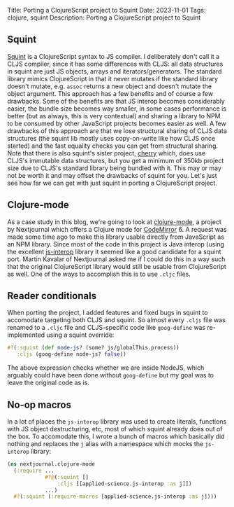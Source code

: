 Title: Porting a ClojureScript project to Squint
Date: 2023-11-01
Tags: clojure, squint
Description: Porting a ClojureScript project to Squint


## Squint

[Squint](https://github.com/squint-cljs/squint) is a ClojureScript syntax to JS
compiler. I deliberately don't call it a CLJS compiler, since it has some
differences with CLJS: all data structures in squint are just JS objects, arrays
and iterators/generators. The standard library mimics ClojureScript in that it
never mutates if the standard library doesn't mutate, e.g. `assoc` returns a new
object and doesn't mutate the object argument.  This approach has a few benefits
and of course a few drawbacks. Some of the benefits are that JS interop becomes
considerably easier, the bundle size becomes way smaller, in some cases
performance is better (but as always, this is very contextual) and sharing a
library to NPM to be consumed by other JavaScript projects becomes easier as
well. A few drawbacks of this approach are that we lose structural sharing of
CLJS data structures (the squint lib mostly uses copy-on-write like how CLJS
once started) and the fast equality checks you can get from structural sharing.
Note that there is also squint's sister project,
[cherry](https://github.com/squint-cljs/cherry) which, does use CLJS's immutable
data structures, but you get a minimum of 350kb project size due to CLJS's
standard library being bundled with it. This may or may not be worth it and may
offset the drawbacks of squint for you. Let's just see how far we can get with
just squint in porting a ClojureScript project.

## Clojure-mode

As a case study in this blog, we're going to look at
[clojure-mode](https://github.com/nextjournal/clojure-mode), a project by
Nextjournal which offers a Clojure mode for
[CodeMirror](https://codemirror.net/) 6. A request was made some time ago to
make this library usable directly from JavaScript as an NPM library. Since most
of the code in this project is Java interop (using the excellent
[js-interop](https://github.com/applied-science/js-interop) library it seemed
like a good candidate for a squint port. Martin Kavalar of Nextjournal asked me
if I could do this in a way such that the original ClojureScript library would
still be usable from ClojureScript as well. One of the ways to accomplish this
is to use `.cljc` files.

## Reader conditionals

When porting the project, I added features and fixed bugs in squint to
accomodate targeting both CLJS and squint. So almost every `.cljs` file was renamed to a `.cljc` file and CLJS-specific code like `goog-define` was re-implemented using a squint override:

``` clojure
#?(:squint (def node-js? (some? js/globalThis.process))
   :cljs (goog-define node-js? false))
```

The above expression checks whether we are inside NodeJS, which arguably could have been done without `goog-define` but my goal was to leave the original code as is.

## No-op macros

In a lot of places the `js-interop` library was used to create literals, functions with JS object destructuring, etc, most of which squint already does out of the box.
To accomodate this, I wrote a bunch of macros which basically did nothing and replaces the `j` alias with a namespace which mocks the `js-interop` library:

``` clojure
(ns nextjournal.clojure-mode
  (:require ...
            #?@(:squint []
                :cljs [[applied-science.js-interop :as j]])
            ...)
  #?(:squint (:require-macros [applied-science.js-interop :as j])))
```





